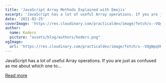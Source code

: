 ```yaml
---
title: 'JavaScript Array Methods Explained with Emojis'
excerpt: 'JavaScript has a lot of useful Array operations. If you are just as confused as me about which one to...'
date: '2021-02-25'
coverImage: 'https://res.cloudinary.com/practicaldev/image/fetch/s--VQgWpqVK--/c_imagga_scale,f_auto,fl_progressive,h_420,q_auto,w_1000/https://dev-to-uploads.s3.amazonaws.com/uploads/articles/yhxnkv1ahgakjq5qxkx2.png'
author:
  name: Koders
  picture: "assets/blog/authors/koders.png"
ogImage:
  url: 'https://res.cloudinary.com/practicaldev/image/fetch/s--VQgWpqVK--/c_imagga_scale,f_auto,fl_progressive,h_420,q_auto,w_1000/https://dev-to-uploads.s3.amazonaws.com/uploads/articles/yhxnkv1ahgakjq5qxkx2.png'
---
```


JavaScript has a lot of useful Array operations. If you are just as confused as me about which one to...

[Read more](https://dev.to/devmount/javascript-array-methods-explained-with-emojis-2amn)
